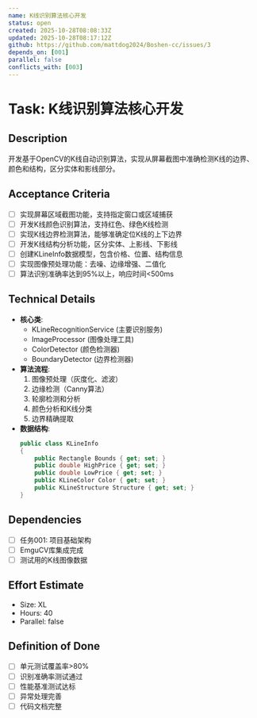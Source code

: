 ```yaml
---
name: K线识别算法核心开发
status: open
created: 2025-10-28T08:08:33Z
updated: 2025-10-28T08:17:12Z
github: https://github.com/mattdog2024/Boshen-cc/issues/3
depends_on: [001]
parallel: false
conflicts_with: [003]
---
```


# Task: K线识别算法核心开发

## Description
开发基于OpenCV的K线自动识别算法，实现从屏幕截图中准确检测K线的边界、颜色和结构，区分实体和影线部分。

## Acceptance Criteria
- [ ] 实现屏幕区域截图功能，支持指定窗口或区域捕获
- [ ] 开发K线颜色识别算法，支持红色、绿色K线检测
- [ ] 实现K线边界检测算法，能够准确定位K线的上下边界
- [ ] 开发K线结构分析功能，区分实体、上影线、下影线
- [ ] 创建KLineInfo数据模型，包含价格、位置、结构信息
- [ ] 实现图像预处理功能：去噪、边缘增强、二值化
- [ ] 算法识别准确率达到95%以上，响应时间<500ms

## Technical Details
- **核心类**:
  - KLineRecognitionService (主要识别服务)
  - ImageProcessor (图像处理工具)
  - ColorDetector (颜色检测器)
  - BoundaryDetector (边界检测器)
- **算法流程**:
  1. 图像预处理（灰度化、滤波）
  2. 边缘检测（Canny算法）
  3. 轮廓检测和分析
  4. 颜色分析和K线分类
  5. 边界精确提取
- **数据结构**:
  ```csharp
  public class KLineInfo
  {
      public Rectangle Bounds { get; set; }
      public double HighPrice { get; set; }
      public double LowPrice { get; set; }
      public KLineColor Color { get; set; }
      public KLineStructure Structure { get; set; }
  }
  ```

## Dependencies
- [ ] 任务001: 项目基础架构
- [ ] EmguCV库集成完成
- [ ] 测试用的K线图像数据

## Effort Estimate
- Size: XL
- Hours: 40
- Parallel: false

## Definition of Done
- [ ] 单元测试覆盖率>80%
- [ ] 识别准确率测试通过
- [ ] 性能基准测试达标
- [ ] 异常处理完善
- [ ] 代码文档完整